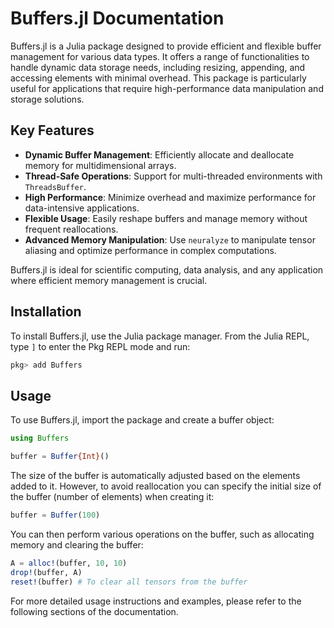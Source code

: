 # Buffers.jl Documentation

Buffers.jl is a Julia package designed to provide efficient and flexible buffer management for various data types. It offers a range of functionalities to handle dynamic data storage needs, including resizing, appending, and accessing elements with minimal overhead. This package is particularly useful for applications that require high-performance data manipulation and storage solutions.

## Key Features

- **Dynamic Buffer Management**: Efficiently allocate and deallocate memory for multidimensional arrays.
- **Thread-Safe Operations**: Support for multi-threaded environments with `ThreadsBuffer`.
- **High Performance**: Minimize overhead and maximize performance for data-intensive applications.
- **Flexible Usage**: Easily reshape buffers and manage memory without frequent reallocations.
- **Advanced Memory Manipulation**: Use `neuralyze` to manipulate tensor aliasing and optimize performance in complex computations.

Buffers.jl is ideal for scientific computing, data analysis, and any application where efficient memory management is crucial.

## Installation

To install Buffers.jl, use the Julia package manager. From the Julia REPL, type `]` to enter the Pkg REPL mode and run:

```julia
pkg> add Buffers
```

## Usage

To use Buffers.jl, import the package and create a buffer object:

```julia
using Buffers

buffer = Buffer{Int}()
```

The size of the buffer is automatically adjusted based on the elements added to it. However, to avoid reallocation you can specify the initial size of the buffer (number of elements) when creating it:

```julia
buffer = Buffer(100)
```

You can then perform various operations on the buffer, such as allocating memory and clearing the buffer:

```julia
A = alloc!(buffer, 10, 10)
drop!(buffer, A)
reset!(buffer) # To clear all tensors from the buffer
```

For more detailed usage instructions and examples, please refer to the following sections of the documentation.

